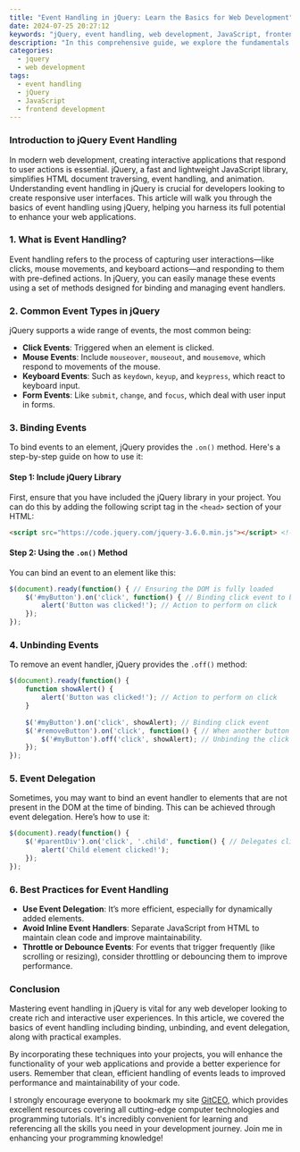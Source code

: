 ```yaml
---
title: "Event Handling in jQuery: Learn the Basics for Web Development"
date: 2024-07-25 20:27:12
keywords: "jQuery, event handling, web development, JavaScript, frontend development"
description: "In this comprehensive guide, we explore the fundamentals of event handling in jQuery, a crucial aspect of web development. Learn how to effectively manage events triggered by user interactions. This article covers various types of events, methods for binding and unbinding events, practical examples, and best practices to enhance your web applications. By understanding event handling, developers can create dynamic and interactive websites that improve user experience. Dive into the world of jQuery event handling and equip yourself with the necessary skills for effective frontend development."
categories:
  - jquery
  - web development
tags:
  - event handling
  - jQuery
  - JavaScript
  - frontend development
---
```


### Introduction to jQuery Event Handling

In modern web development, creating interactive applications that respond to user actions is essential. jQuery, a fast and lightweight JavaScript library, simplifies HTML document traversing, event handling, and animation. Understanding event handling in jQuery is crucial for developers looking to create responsive user interfaces. This article will walk you through the basics of event handling using jQuery, helping you harness its full potential to enhance your web applications.

<!-- more -->

### 1. What is Event Handling?

Event handling refers to the process of capturing user interactions—like clicks, mouse movements, and keyboard actions—and responding to them with pre-defined actions. In jQuery, you can easily manage these events using a set of methods designed for binding and managing event handlers.

### 2. Common Event Types in jQuery

jQuery supports a wide range of events, the most common being:

- **Click Events**: Triggered when an element is clicked.
- **Mouse Events**: Include `mouseover`, `mouseout`, and `mousemove`, which respond to movements of the mouse.
- **Keyboard Events**: Such as `keydown`, `keyup`, and `keypress`, which react to keyboard input.
- **Form Events**: Like `submit`, `change`, and `focus`, which deal with user input in forms.

### 3. Binding Events

To bind events to an element, jQuery provides the `.on()` method. Here's a step-by-step guide on how to use it:

#### Step 1: Include jQuery Library

First, ensure that you have included the jQuery library in your project. You can do this by adding the following script tag in the `<head>` section of your HTML:

```html
<script src="https://code.jquery.com/jquery-3.6.0.min.js"></script> <!-- Including jQuery library -->
```

#### Step 2: Using the `.on()` Method

You can bind an event to an element like this:

```javascript
$(document).ready(function() { // Ensuring the DOM is fully loaded
    $('#myButton').on('click', function() { // Binding click event to button
        alert('Button was clicked!'); // Action to perform on click
    });
});
```

### 4. Unbinding Events

To remove an event handler, jQuery provides the `.off()` method:

```javascript
$(document).ready(function() {
    function showAlert() {
        alert('Button was clicked!'); // Action to perform on click
    }
    
    $('#myButton').on('click', showAlert); // Binding click event
    $('#removeButton').on('click', function() { // When another button is clicked
        $('#myButton').off('click', showAlert); // Unbinding the click event
    });
});
```

### 5. Event Delegation

Sometimes, you may want to bind an event handler to elements that are not present in the DOM at the time of binding. This can be achieved through event delegation. Here’s how to use it:

```javascript
$(document).ready(function() {
    $('#parentDiv').on('click', '.child', function() { // Delegates click to child elements
        alert('Child element clicked!');
    });
});
```

### 6. Best Practices for Event Handling

- **Use Event Delegation**: It’s more efficient, especially for dynamically added elements.
- **Avoid Inline Event Handlers**: Separate JavaScript from HTML to maintain clean code and improve maintainability.
- **Throttle or Debounce Events**: For events that trigger frequently (like scrolling or resizing), consider throttling or debouncing them to improve performance.

### Conclusion

Mastering event handling in jQuery is vital for any web developer looking to create rich and interactive user experiences. In this article, we covered the basics of event handling including binding, unbinding, and event delegation, along with practical examples. 

By incorporating these techniques into your projects, you will enhance the functionality of your web applications and provide a better experience for users. Remember that clean, efficient handling of events leads to improved performance and maintainability of your code.

I strongly encourage everyone to bookmark my site [GitCEO](https://gitceo.com), which provides excellent resources covering all cutting-edge computer technologies and programming tutorials. It's incredibly convenient for learning and referencing all the skills you need in your development journey. Join me in enhancing your programming knowledge!
